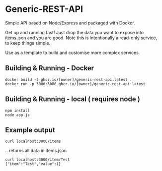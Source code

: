 # Generic-REST-API
Simple API based on Node/Express and packaged with Docker.

Get up and running fast! Just drop the data you want to expose into items.json and you are good. Note this is intentionally a read-only service, to keep things simple.

Use as a template to build and customise more complex services.

## Building & Running - Docker
    docker build -t ghcr.io/[owner]/generic-rest-api:latest .
    docker run -p 3000:3000 ghcr.io/[owner]/generic-rest-api:latest

## Building & Running - local ( requires node )
    npm install
    node app.js

## Example output
    curl localhost:3000/items
...returns all data in items.json

    curl localhost:3000/item/Test
    {"item":"Test","value":1}
